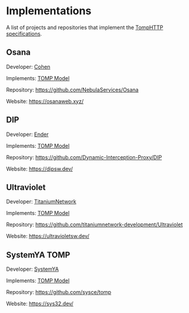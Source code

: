# Implementations
A list of projects and repositories that implement the [TompHTTP specifications](https://github.com/tomphttp/specifications).

## Osana

Developer: [Cohen](https://github.com/cohenerickson)

Implements: [TOMP Model](https://github.com/tomphttp/specifications/blob/master/ProxyModel.md)

Repository: https://github.com/NebulaServices/Osana

Website: https://osanaweb.xyz/

## DIP

Developer: [Ender](https://github.com/EnderKingJ)

Implements: [TOMP Model](https://github.com/tomphttp/specifications/blob/master/ProxyModel.md)

Repository: https://github.com/Dynamic-Interception-Proxy/DIP

Website: https://dipsw.dev/

## Ultraviolet

Developer: [TitaniumNetwork](https://github.com/titaniumnetwork-development)

Implements: [TOMP Model](https://github.com/tomphttp/specifications/blob/master/ProxyModel.md)

Repository: https://github.com/titaniumnetwork-development/Ultraviolet

Website: https://ultravioletsw.dev/

## SystemYA TOMP

Developer: [SystemYA](https://github.com/sysce)

Implements: [TOMP Model](https://github.com/tomphttp/specifications/blob/master/ProxyModel.md)

Repository: https://github.com/sysce/tomp

Website: https://sys32.dev/
